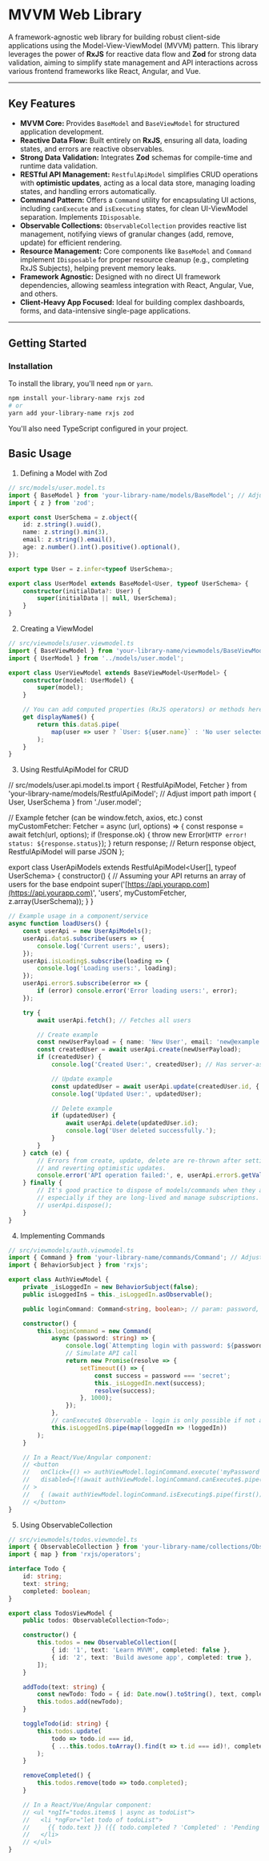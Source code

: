 # MVVM Web Library

A framework-agnostic web library for building robust client-side applications using the Model-View-ViewModel (MVVM) pattern. This library leverages the power of **RxJS** for reactive data flow and **Zod** for strong data validation, aiming to simplify state management and API interactions across various frontend frameworks like React, Angular, and Vue.

---

## Key Features

* **MVVM Core:** Provides `BaseModel` and `BaseViewModel` for structured application development.
* **Reactive Data Flow:** Built entirely on **RxJS**, ensuring all data, loading states, and errors are reactive observables.
* **Strong Data Validation:** Integrates **Zod** schemas for compile-time and runtime data validation.
* **RESTful API Management:** `RestfulApiModel` simplifies CRUD operations with **optimistic updates**, acting as a local data store, managing loading states, and handling errors automatically.
* **Command Pattern:** Offers a `Command` utility for encapsulating UI actions, including `canExecute` and `isExecuting` states, for clean UI-ViewModel separation. Implements `IDisposable`.
* **Observable Collections:** `ObservableCollection` provides reactive list management, notifying views of granular changes (add, remove, update) for efficient rendering.
* **Resource Management:** Core components like `BaseModel` and `Command` implement `IDisposable` for proper resource cleanup (e.g., completing RxJS Subjects), helping prevent memory leaks.
* **Framework Agnostic:** Designed with no direct UI framework dependencies, allowing seamless integration with React, Angular, Vue, and others.
* **Client-Heavy App Focused:** Ideal for building complex dashboards, forms, and data-intensive single-page applications.

---

## Getting Started

### Installation

To install the library, you'll need `npm` or `yarn`.

```bash
npm install your-library-name rxjs zod
# or
yarn add your-library-name rxjs zod
```


You'll also need TypeScript configured in your project.

## Basic Usage
1. Defining a Model with Zod

```typescript
// src/models/user.model.ts
import { BaseModel } from 'your-library-name/models/BaseModel'; // Adjust import path
import { z } from 'zod';

export const UserSchema = z.object({
    id: z.string().uuid(),
    name: z.string().min(3),
    email: z.string().email(),
    age: z.number().int().positive().optional(),
});

export type User = z.infer<typeof UserSchema>;

export class UserModel extends BaseModel<User, typeof UserSchema> {
    constructor(initialData?: User) {
        super(initialData || null, UserSchema);
    }
}
```

2. Creating a ViewModel
```typescript
// src/viewmodels/user.viewmodel.ts
import { BaseViewModel } from 'your-library-name/viewmodels/BaseViewModel'; // Adjust import path
import { UserModel } from '../models/user.model';

export class UserViewModel extends BaseViewModel<UserModel> {
    constructor(model: UserModel) {
        super(model);
    }

    // You can add computed properties (RxJS operators) or methods here
    get displayName$() {
        return this.data$.pipe(
            map(user => user ? `User: ${user.name}` : 'No user selected')
        );
    }
}
```

3. Using RestfulApiModel for CRUD


// src/models/user.api.model.ts
import { RestfulApiModel, Fetcher } from 'your-library-name/models/RestfulApiModel'; // Adjust import path
import { User, UserSchema } from './user.model';

// Example fetcher (can be window.fetch, axios, etc.)
const myCustomFetcher: Fetcher = async (url, options) => {
    const response = await fetch(url, options);
    if (!response.ok) {
        throw new Error(`HTTP error! status: ${response.status}`);
    }
    return response; // Return response object, RestfulApiModel will parse JSON
};

export class UserApiModels extends RestfulApiModel<User[], typeof UserSchema> {
    constructor() {
        // Assuming your API returns an array of users for the base endpoint
        super('[https://api.yourapp.com](https://api.yourapp.com)', 'users', myCustomFetcher, z.array(UserSchema));
    }
}

```typescript
// Example usage in a component/service
async function loadUsers() {
    const userApi = new UserApiModels();
    userApi.data$.subscribe(users => {
        console.log('Current users:', users);
    });
    userApi.isLoading$.subscribe(loading => {
        console.log('Loading users:', loading);
    });
    userApi.error$.subscribe(error => {
        if (error) console.error('Error loading users:', error);
    });

    try {
        await userApi.fetch(); // Fetches all users

        // Create example
        const newUserPayload = { name: 'New User', email: 'new@example.com' }; // No ID needed if server generates
        const createdUser = await userApi.create(newUserPayload);
        if (createdUser) {
            console.log('Created User:', createdUser); // Has server-assigned ID

            // Update example
            const updatedUser = await userApi.update(createdUser.id, { name: 'Updated User Name' });
            console.log('Updated User:', updatedUser);

            // Delete example
            if (updatedUser) {
                await userApi.delete(updatedUser.id);
                console.log('User deleted successfully.');
            }
        }
    } catch (e) {
        // Errors from create, update, delete are re-thrown after setting model.error$
        // and reverting optimistic updates.
        console.error('API operation failed:', e, userApi.error$.getValue());
    } finally {
        // It's good practice to dispose of models/commands when they are no longer needed,
        // especially if they are long-lived and manage subscriptions.
        // userApi.dispose(); 
    }
}
```

4. Implementing Commands

```typescript
// src/viewmodels/auth.viewmodel.ts
import { Command } from 'your-library-name/commands/Command'; // Adjust import path
import { BehaviorSubject } from 'rxjs';

export class AuthViewModel {
    private _isLoggedIn = new BehaviorSubject(false);
    public isLoggedIn$ = this._isLoggedIn.asObservable();

    public loginCommand: Command<string, boolean>; // param: password, result: success boolean

    constructor() {
        this.loginCommand = new Command(
            async (password: string) => {
                console.log(`Attempting login with password: ${password}`);
                // Simulate API call
                return new Promise(resolve => {
                    setTimeout(() => {
                        const success = password === 'secret';
                        this._isLoggedIn.next(success);
                        resolve(success);
                    }, 1000);
                });
            },
            // canExecute$ Observable - login is only possible if not already logged in
            this.isLoggedIn$.pipe(map(loggedIn => !loggedIn))
        );
    }

    // In a React/Vue/Angular component:
    // <button
    //   onClick={() => authViewModel.loginCommand.execute('myPassword')}
    //   disabled={!(await authViewModel.loginCommand.canExecute$.pipe(first()).toPromise()) || (await authViewModel.loginCommand.isExecuting$.pipe(first()).toPromise())}
    // >
    //   { (await authViewModel.loginCommand.isExecuting$.pipe(first()).toPromise()) ? 'Logging in...' : 'Login' }
    // </button>
}
```

5. Using ObservableCollection
```typescript
// src/viewmodels/todos.viewmodel.ts
import { ObservableCollection } from 'your-library-name/collections/ObservableCollection'; // Adjust import path
import { map } from 'rxjs/operators';

interface Todo {
    id: string;
    text: string;
    completed: boolean;
}

export class TodosViewModel {
    public todos: ObservableCollection<Todo>;

    constructor() {
        this.todos = new ObservableCollection([
            { id: '1', text: 'Learn MVVM', completed: false },
            { id: '2', text: 'Build awesome app', completed: true },
        ]);
    }

    addTodo(text: string) {
        const newTodo: Todo = { id: Date.now().toString(), text, completed: false };
        this.todos.add(newTodo);
    }

    toggleTodo(id: string) {
        this.todos.update(
            todo => todo.id === id,
            { ...this.todos.toArray().find(t => t.id === id)!, completed: !this.todos.toArray().find(t => t.id === id)!.completed }
        );
    }

    removeCompleted() {
        this.todos.remove(todo => todo.completed);
    }

    // In a React/Vue/Angular component:
    // <ul *ngIf="todos.items$ | async as todoList">
    //   <li *ngFor="let todo of todoList">
    //     {{ todo.text }} ({{ todo.completed ? 'Completed' : 'Pending' }})
    //   </li>
    // </ul>
}
```